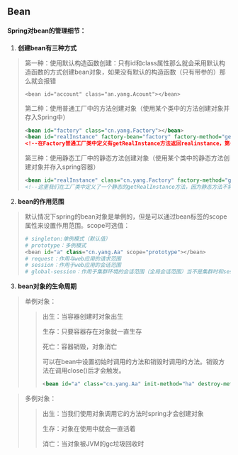## Bean

#### Spring对bean的管理细节：

1. **创建bean有三种方式**

> 第一种：使用默认构造函数创建：只有id和class属性那么就会采用默认构造函数的方式创建bean对象，如果没有默认的构造函数（只有带参的）那么就会报错
>
> `<bean id="account" class="an.yang.Acount"></bean>`
>
> 第二种：使用普通工厂中的方法创建对象（使用某个类中的方法创建对象并存入Spring中）
>
> ```xml
> <bean id="factory" class="cn.yang.Factory"></bean>
> <bean id="realInstance" factory-bean="factory" factory-method="getRealInstance"</bean>
> <!--在Factory普通工厂类中定义有getRealInstance方法返回realinstance，第一条语句加载了工厂类，第二条语句调用了工厂类的方法，其中factory-bean指的就是上一条语句的id，factory-method指的就是工厂类中的方法-->
> ```
>
> 第三种：使用静态工厂中的静态方法创建对象（使用某个类中的静态方法创建对象并存入spring容器）
>
> ```xml
> <bean id="realInstance" class="cn.yang.Factory" factory-method="getRealInstance"></bean>
> <!--这里我们在工厂类中定义了一个静态的getRealInstance方法，因为静态方法不需要先创建类对象，所以相对于第二种方法这种更加便捷-->
> ```
>
> 

2. **bean的作用范围**

> 默认情况下spring的bean对象是单例的，但是可以通过bean标签的scope属性来设置作用范围。scope可选值：
>
> ```python
> # singleton:单例模式（默认值）
> # prototype：多例模式
> <bean id="a" class="cn.yang.Aa" scope="prototype"></bean>
> # request：作用与web应用的请求范围
> # session：作用于web应用的会话范围
> # global-session：作用于集群环境的会话范围（全局会话范围）当不是集群时和session是一样的
> ```
>
> 

3. **bean对象的生命周期**

> 单例对象：
>
> > 出生：当容器创建时对象出生
> >
> > 生存：只要容器存在对象就一直生存
> >
> > 死亡：容器销毁，对象消亡
> >
> > 可以在bean中设置初始时调用的方法和销毁时调用的方法。销毁方法在调用close()后才会触发。
> >
> > ```xml
> > <bean id="a" class="cn.yang.Aa" init-method="ha" destroy-method="axiba"></bean>
> > ```

> 多例对象：
>
> > 出生：当我们使用对象调用它的方法时spring才会创建对象
> >
> > 生存：对象在使用中就会一直活着
> >
> > 消亡：当对象被JVM的gc垃圾回收时